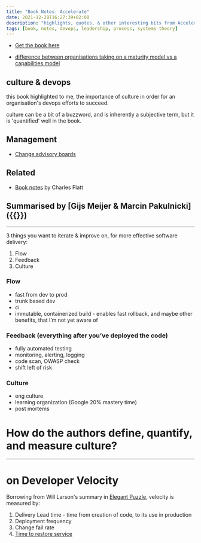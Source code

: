 ```yaml
---
title: "Book Notes: Accelerate"
date: 2021-12-28T16:27:39+02:00
description: "highlights, quotes, & other interesting bits from Accelerate"
tags: [book, notes, devops, leadership, process, systems theory]
---
```


- [Get the book here](https://www.goodreads.com/book/show/35747076-accelerate)

- [difference between organisations taking on a maturity model vs a capabilities model](/maturity-vs-capability)

## culture & devops

this book highlighted to me, the importance of culture in order for an organisation's devops efforts to succeed.

culture can be a bit of a buzzword, and is inherently a subjective term, but it is 'quantified' well in the book.

## Management

- [Change advisory boards](/on-change-advisory-boards)

## Related

- [Book notes](https://www.softwaremeadows.com/devops/accelerate_notes_and_quotes/) by Charles Flatt

## Summarised by [Gijs Meijer & Marcin Pakulnicki]({{<ref ing-bank>}})

---

3 things you want to iterate & improve on, for more effective software delivery:
1. Flow
2. Feedback
3. Culture

### Flow

- fast from dev to prod
- trunk based dev
- ci
- immutable, containerized build - enables fast rollback, and maybe other benefits, that I’m not yet aware of

### Feedback (everything after you’ve deployed the code)

- fully automated testing
- monitoring, alerting, logging
- code scan, OWASP check
- shift left of risk

### Culture 

- eng culture
- learning organization (Google 20% mastery time)
- post mortems

# How do the authors define, quantify, and measure culture?

---

# on Developer Velocity
Borrowing from Will Larson's summary in [Elegant Puzzle](/elegant-puzzle), velocity is measured by:

1. Delivery Lead time - time from creation of code, to its use in production
2. Deployment frequency
3. Change fail rate
4. [Time to restore service](/mttr)
